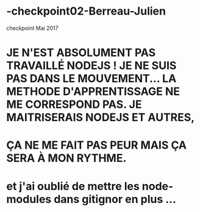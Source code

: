 # -checkpoint02-Berreau-Julien
checkpoint Mai 2017

# JE N'EST ABSOLUMENT PAS TRAVAILLÉ NODEJS ! JE NE SUIS PAS DANS LE MOUVEMENT... LA METHODE D'APPRENTISSAGE NE ME CORRESPOND PAS. JE MAITRISERAIS NODEJS ET AUTRES,
# ÇA NE ME FAIT PAS PEUR MAIS ÇA SERA À MON RYTHME.
# et j'ai oublié de mettre les node-modules dans gitignor en plus ... 

